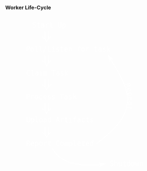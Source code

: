 ### Worker Life-Cycle

<center>
<svg
   xmlns:dc="http://purl.org/dc/elements/1.1/"
   xmlns:cc="http://creativecommons.org/ns#"
   xmlns:rdf="http://www.w3.org/1999/02/22-rdf-syntax-ns#"
   xmlns:svg="http://www.w3.org/2000/svg"
   xmlns="http://www.w3.org/2000/svg"
   xmlns:xlink="http://www.w3.org/1999/xlink"
   version="1.1"
   width="399"
   height="500"
   id="svg2">
  <defs
     id="defs4">
    <marker
       refX="0"
       refY="0"
       orient="auto"
       id="Arrow1Mstart"
       style="overflow:visible">
      <path
         d="M 0,0 5,-5 -12.5,0 5,5 0,0 z"
         transform="matrix(0.4,0,0,0.4,4,0)"
         id="path3793"
         style="fill-rule:evenodd;stroke:#000000;stroke-width:1pt" />
    </marker>
    <marker
       refX="0"
       refY="0"
       orient="auto"
       id="Arrow1Mend"
       style="overflow:visible">
      <path
         d="M 0,0 5,-5 -12.5,0 5,5 0,0 z"
         transform="matrix(-0.4,0,0,-0.4,-4,0)"
         id="path3796"
         style="fill-rule:evenodd;stroke:#000000;stroke-width:1pt" />
    </marker>
    <marker
       refX="0"
       refY="0"
       orient="auto"
       id="Arrow1Lend"
       style="overflow:visible">
      <path
         d="M 0,0 5,-5 -12.5,0 5,5 0,0 z"
         transform="matrix(-0.8,0,0,-0.8,-10,0)"
         id="path3790"
         style="fill-rule:evenodd;stroke:#000000;stroke-width:1pt" />
    </marker>
    <marker
       refX="0"
       refY="0"
       orient="auto"
       id="Arrow1Mend-2"
       style="overflow:visible">
      <path
         d="M 0,0 5,-5 -12.5,0 5,5 0,0 z"
         transform="matrix(-0.4,0,0,-0.4,-4,0)"
         id="path3796-3"
         style="fill-rule:evenodd;stroke:#000000;stroke-width:1pt" />
    </marker>
  </defs>
  <metadata
     id="metadata7">
    <rdf:RDF>
      <cc:Work
         rdf:about="">
        <dc:format>image/svg+xml</dc:format>
        <dc:type
           rdf:resource="http://purl.org/dc/dcmitype/StillImage" />
        <dc:title></dc:title>
      </cc:Work>
    </rdf:RDF>
  </metadata>
  <g class="fragment"
     transform="translate(0,-552.36212)"
     id="layer1">
    <text
       x="32.44384"
       y="590.28888"
       id="text2993"
       xml:space="preserve"
       style="font-size:22.35883904px;font-style:normal;font-variant:normal;font-weight:normal;font-stretch:normal;line-height:125%;letter-spacing:0px;word-spacing:0px;fill:#ffffff;fill-opacity:1;stroke:none;font-family:Monospace;-inkscape-font-specification:Monospace"><tspan
         x="32.44384"
         y="590.28888"
         id="tspan2995">Start Up</tspan></text>
    <g class="fragment"
       transform="matrix(1.3974275,0,0,1.3974275,-216.20936,480.68355)"
       id="g4749">
      <text
         x="163.76562"
         y="133.21098"
         id="text2985"
         xml:space="preserve"
         style="font-size:16px;font-style:normal;font-variant:normal;font-weight:normal;font-stretch:normal;line-height:125%;letter-spacing:0px;word-spacing:0px;fill:#ffffff;fill-opacity:1;stroke:none;font-family:Monospace;-inkscape-font-specification:Monospace"><tspan
           x="163.76562"
           y="133.21098"
           id="tspan2987">Poll/Listen for task</tspan></text>
      <g
         transform="matrix(0.75377146,0,0,0.75377146,-26.026461,-164.24274)"
         id="g4582">
        <g
           transform="matrix(1.0629921,0,0,-1.0629921,-186.02362,789.27165)"
           id="g4584"
           xml:space="preserve"
           style="font-style:normal;font-variant:normal;font-weight:normal;font-stretch:normal;letter-spacing:normal;word-spacing:normal;text-anchor:start;fill:none;stroke:#000000;stroke-linecap:butt;stroke-linejoin:miter;stroke-miterlimit:10.43299961;stroke-opacity:1;stroke-dasharray:none;stroke-dashoffset:0"><path
             d="m 476.55,427.69111 0,0.17 0,0.16 -0.01,0.17 0,0.08 0,0.08 -0.01,0.07 -0.01,0.08 -0.01,0.08 -0.01,0.07 -0.02,0.07 -0.01,0.07 -0.02,0.07 -0.02,0.06 -0.03,0.06 -0.03,0.06 -0.03,0.06 -0.03,0.05 -0.04,0.05 -0.04,0.05 -0.05,0.04 -0.05,0.04 -0.06,0.04 -0.03,0.01 -0.03,0.02 -0.03,0.01 -0.03,0.01 -0.03,0.02 -0.04,0.01 -0.04,0.01 -0.03,0 -0.04,0.01 -0.04,0.01 -0.04,0 -0.05,0 -0.04,0.01 -0.05,0 c -1,0 -1,-0.96 -1,-1.8 l 0,-20.29111 c -1.94,-2.29 -3.28,-5.04 -3.83,-6.28 -0.61,1.34 -1.95,4.03 -3.84,6.28 l 0,20.29111 c 0,0.89 0,1.8 -1,1.8 -1,0 -1,-0.91 -1,-1.8 l 0,-18.01111 c -1.94,1.8 -2.64,2.25 -3.44,2.8 -1.64,1.14 -3.53,2.19 -3.83,2.19 -0.54,0 -0.54,-0.55 -0.54,-1 0,-0.69 0,-0.8 0.59,-1.1 7.72,-3.98 10.97,-10.01 12.56,-15.59 0.05,-0.3 0.3,-0.39 0.5,-0.39 0.39,0 0.49,0.34 0.55,0.55 1.89,6.51 5.58,11.86 12.7,15.54 0.39,0.19 0.39,0.44 0.39,0.99 0,0.45 0,1 -0.54,1 -0.3,0 -2.3,-1.1 -3.83,-2.14 -1.05,-0.75 -1.75,-1.3 -3.44,-2.85 z"
             id="path4586"
             style="fill:#ffffff;fill-opacity:1;stroke-width:0" /></g>      </g>
    </g>
    <g class="fragment"
       transform="matrix(1.3974275,0,0,1.3974275,-216.20936,480.68355)"
       id="g4756">
      <text
         x="164.21875"
         y="187.51183"
         id="text2989"
         xml:space="preserve"
         style="font-size:16px;font-style:normal;font-variant:normal;font-weight:normal;font-stretch:normal;line-height:125%;letter-spacing:0px;word-spacing:0px;fill:#ffffff;fill-opacity:1;stroke:none;font-family:Monospace;-inkscape-font-specification:Monospace"><tspan
           x="164.21875"
           y="187.51183"
           id="tspan2991">Claim Task</tspan></text>
      <g
         transform="matrix(0.75377146,0,0,0.75377146,-26.026461,-109.96159)"
         id="g4582-2">
        <g
           transform="matrix(1.0629921,0,0,-1.0629921,-186.02362,789.27165)"
           id="g4584-6"
           xml:space="preserve"
           style="font-style:normal;font-variant:normal;font-weight:normal;font-stretch:normal;letter-spacing:normal;word-spacing:normal;text-anchor:start;fill:none;stroke:#000000;stroke-linecap:butt;stroke-linejoin:miter;stroke-miterlimit:10.43299961;stroke-opacity:1;stroke-dasharray:none;stroke-dashoffset:0"><path
             d="m 476.55,427.69111 0,0.17 0,0.16 -0.01,0.17 0,0.08 0,0.08 -0.01,0.07 -0.01,0.08 -0.01,0.08 -0.01,0.07 -0.02,0.07 -0.01,0.07 -0.02,0.07 -0.02,0.06 -0.03,0.06 -0.03,0.06 -0.03,0.06 -0.03,0.05 -0.04,0.05 -0.04,0.05 -0.05,0.04 -0.05,0.04 -0.06,0.04 -0.03,0.01 -0.03,0.02 -0.03,0.01 -0.03,0.01 -0.03,0.02 -0.04,0.01 -0.04,0.01 -0.03,0 -0.04,0.01 -0.04,0.01 -0.04,0 -0.05,0 -0.04,0.01 -0.05,0 c -1,0 -1,-0.96 -1,-1.8 l 0,-20.29111 c -1.94,-2.29 -3.28,-5.04 -3.83,-6.28 -0.61,1.34 -1.95,4.03 -3.84,6.28 l 0,20.29111 c 0,0.89 0,1.8 -1,1.8 -1,0 -1,-0.91 -1,-1.8 l 0,-18.01111 c -1.94,1.8 -2.64,2.25 -3.44,2.8 -1.64,1.14 -3.53,2.19 -3.83,2.19 -0.54,0 -0.54,-0.55 -0.54,-1 0,-0.69 0,-0.8 0.59,-1.1 7.72,-3.98 10.97,-10.01 12.56,-15.59 0.05,-0.3 0.3,-0.39 0.5,-0.39 0.39,0 0.49,0.34 0.55,0.55 1.89,6.51 5.58,11.86 12.7,15.54 0.39,0.19 0.39,0.44 0.39,0.99 0,0.45 0,1 -0.54,1 -0.3,0 -2.3,-1.1 -3.83,-2.14 -1.05,-0.75 -1.75,-1.3 -3.44,-2.85 z"
             id="path4586-4"
             style="fill:#ffffff;fill-opacity:1;stroke-width:0" /></g>      </g>
    </g>
    <g class="fragment"
       transform="matrix(1.3974275,0,0,1.3974275,-216.20936,480.68355)"
       id="g4763">
      <text
         x="163.76562"
         y="241.14084"
         id="text2997"
         xml:space="preserve"
         style="font-size:16px;font-style:normal;font-variant:normal;font-weight:normal;font-stretch:normal;line-height:125%;letter-spacing:0px;word-spacing:0px;fill:#ffffff;fill-opacity:1;stroke:none;font-family:Monospace;-inkscape-font-specification:Monospace"><tspan
           x="163.76562"
           y="241.14084"
           id="tspan2999">Process Task</tspan></text>
      <g
         transform="matrix(0.75377146,0,0,0.75377146,-26.026461,-55.680474)"
         id="g4582-0">
        <g
           transform="matrix(1.0629921,0,0,-1.0629921,-186.02362,789.27165)"
           id="g4584-0"
           xml:space="preserve"
           style="font-style:normal;font-variant:normal;font-weight:normal;font-stretch:normal;letter-spacing:normal;word-spacing:normal;text-anchor:start;fill:none;stroke:#000000;stroke-linecap:butt;stroke-linejoin:miter;stroke-miterlimit:10.43299961;stroke-opacity:1;stroke-dasharray:none;stroke-dashoffset:0"><path
             d="m 476.55,427.69111 0,0.17 0,0.16 -0.01,0.17 0,0.08 0,0.08 -0.01,0.07 -0.01,0.08 -0.01,0.08 -0.01,0.07 -0.02,0.07 -0.01,0.07 -0.02,0.07 -0.02,0.06 -0.03,0.06 -0.03,0.06 -0.03,0.06 -0.03,0.05 -0.04,0.05 -0.04,0.05 -0.05,0.04 -0.05,0.04 -0.06,0.04 -0.03,0.01 -0.03,0.02 -0.03,0.01 -0.03,0.01 -0.03,0.02 -0.04,0.01 -0.04,0.01 -0.03,0 -0.04,0.01 -0.04,0.01 -0.04,0 -0.05,0 -0.04,0.01 -0.05,0 c -1,0 -1,-0.96 -1,-1.8 l 0,-20.29111 c -1.94,-2.29 -3.28,-5.04 -3.83,-6.28 -0.61,1.34 -1.95,4.03 -3.84,6.28 l 0,20.29111 c 0,0.89 0,1.8 -1,1.8 -1,0 -1,-0.91 -1,-1.8 l 0,-18.01111 c -1.94,1.8 -2.64,2.25 -3.44,2.8 -1.64,1.14 -3.53,2.19 -3.83,2.19 -0.54,0 -0.54,-0.55 -0.54,-1 0,-0.69 0,-0.8 0.59,-1.1 7.72,-3.98 10.97,-10.01 12.56,-15.59 0.05,-0.3 0.3,-0.39 0.5,-0.39 0.39,0 0.49,0.34 0.55,0.55 1.89,6.51 5.58,11.86 12.7,15.54 0.39,0.19 0.39,0.44 0.39,0.99 0,0.45 0,1 -0.54,1 -0.3,0 -2.3,-1.1 -3.83,-2.14 -1.05,-0.75 -1.75,-1.3 -3.44,-2.85 z"
             id="path4586-43"
             style="fill:#ffffff;fill-opacity:1;stroke-width:0" /></g>      </g>
    </g>
    <g class="fragment"
       transform="matrix(1.3974275,0,0,1.3974275,-216.20936,480.68355)"
       id="g4770">
      <text
         x="164.15625"
         y="293.30499"
         id="text3001"
         xml:space="preserve"
         style="font-size:16px;font-style:normal;font-variant:normal;font-weight:normal;font-stretch:normal;line-height:125%;letter-spacing:0px;word-spacing:0px;fill:#ffffff;fill-opacity:1;stroke:none;font-family:Monospace;-inkscape-font-specification:Monospace"><tspan
           x="164.15625"
           y="293.30499"
           id="tspan3003">Upload Artifacts</tspan></text>
      <g
         transform="matrix(0.75377146,0,0,0.75377146,-26.026461,-1.3993711)"
         id="g4582-0-3">
        <g
           transform="matrix(1.0629921,0,0,-1.0629921,-186.02362,789.27165)"
           id="g4584-0-8"
           xml:space="preserve"
           style="font-style:normal;font-variant:normal;font-weight:normal;font-stretch:normal;letter-spacing:normal;word-spacing:normal;text-anchor:start;fill:none;stroke:#000000;stroke-linecap:butt;stroke-linejoin:miter;stroke-miterlimit:10.43299961;stroke-opacity:1;stroke-dasharray:none;stroke-dashoffset:0"><path
             d="m 476.55,427.69111 0,0.17 0,0.16 -0.01,0.17 0,0.08 0,0.08 -0.01,0.07 -0.01,0.08 -0.01,0.08 -0.01,0.07 -0.02,0.07 -0.01,0.07 -0.02,0.07 -0.02,0.06 -0.03,0.06 -0.03,0.06 -0.03,0.06 -0.03,0.05 -0.04,0.05 -0.04,0.05 -0.05,0.04 -0.05,0.04 -0.06,0.04 -0.03,0.01 -0.03,0.02 -0.03,0.01 -0.03,0.01 -0.03,0.02 -0.04,0.01 -0.04,0.01 -0.03,0 -0.04,0.01 -0.04,0.01 -0.04,0 -0.05,0 -0.04,0.01 -0.05,0 c -1,0 -1,-0.96 -1,-1.8 l 0,-20.29111 c -1.94,-2.29 -3.28,-5.04 -3.83,-6.28 -0.61,1.34 -1.95,4.03 -3.84,6.28 l 0,20.29111 c 0,0.89 0,1.8 -1,1.8 -1,0 -1,-0.91 -1,-1.8 l 0,-18.01111 c -1.94,1.8 -2.64,2.25 -3.44,2.8 -1.64,1.14 -3.53,2.19 -3.83,2.19 -0.54,0 -0.54,-0.55 -0.54,-1 0,-0.69 0,-0.8 0.59,-1.1 7.72,-3.98 10.97,-10.01 12.56,-15.59 0.05,-0.3 0.3,-0.39 0.5,-0.39 0.39,0 0.49,0.34 0.55,0.55 1.89,6.51 5.58,11.86 12.7,15.54 0.39,0.19 0.39,0.44 0.39,0.99 0,0.45 0,1 -0.54,1 -0.3,0 -2.3,-1.1 -3.83,-2.14 -1.05,-0.75 -1.75,-1.3 -3.44,-2.85 z"
             id="path4586-43-4"
             style="fill:#ffffff;fill-opacity:1;stroke-width:0" /></g>      </g>
    </g>
    <g class="fragment"
       transform="matrix(1.3974275,0,0,1.3974275,-216.20936,480.68355)"
       id="g4777">
      <text
         x="164.1875"
         y="346.9769"
         id="text3005"
         xml:space="preserve"
         style="font-size:16px;font-style:normal;font-variant:normal;font-weight:normal;font-stretch:normal;line-height:125%;letter-spacing:0px;word-spacing:0px;fill:#ffffff;fill-opacity:1;stroke:none;font-family:Monospace;-inkscape-font-specification:Monospace"><tspan
           x="164.1875"
           y="346.9769"
           id="tspan3007">Report Completed </tspan></text>
      <g
         transform="matrix(0.75377146,0,0,0.75377146,-26.026461,52.881766)"
         id="g4582-0-3-7">
        <g
           transform="matrix(1.0629921,0,0,-1.0629921,-186.02362,789.27165)"
           id="g4584-0-8-7"
           xml:space="preserve"
           style="font-style:normal;font-variant:normal;font-weight:normal;font-stretch:normal;letter-spacing:normal;word-spacing:normal;text-anchor:start;fill:none;stroke:#000000;stroke-linecap:butt;stroke-linejoin:miter;stroke-miterlimit:10.43299961;stroke-opacity:1;stroke-dasharray:none;stroke-dashoffset:0"><path
             d="m 476.55,427.69111 0,0.17 0,0.16 -0.01,0.17 0,0.08 0,0.08 -0.01,0.07 -0.01,0.08 -0.01,0.08 -0.01,0.07 -0.02,0.07 -0.01,0.07 -0.02,0.07 -0.02,0.06 -0.03,0.06 -0.03,0.06 -0.03,0.06 -0.03,0.05 -0.04,0.05 -0.04,0.05 -0.05,0.04 -0.05,0.04 -0.06,0.04 -0.03,0.01 -0.03,0.02 -0.03,0.01 -0.03,0.01 -0.03,0.02 -0.04,0.01 -0.04,0.01 -0.03,0 -0.04,0.01 -0.04,0.01 -0.04,0 -0.05,0 -0.04,0.01 -0.05,0 c -1,0 -1,-0.96 -1,-1.8 l 0,-20.29111 c -1.94,-2.29 -3.28,-5.04 -3.83,-6.28 -0.61,1.34 -1.95,4.03 -3.84,6.28 l 0,20.29111 c 0,0.89 0,1.8 -1,1.8 -1,0 -1,-0.91 -1,-1.8 l 0,-18.01111 c -1.94,1.8 -2.64,2.25 -3.44,2.8 -1.64,1.14 -3.53,2.19 -3.83,2.19 -0.54,0 -0.54,-0.55 -0.54,-1 0,-0.69 0,-0.8 0.59,-1.1 7.72,-3.98 10.97,-10.01 12.56,-15.59 0.05,-0.3 0.3,-0.39 0.5,-0.39 0.39,0 0.49,0.34 0.55,0.55 1.89,6.51 5.58,11.86 12.7,15.54 0.39,0.19 0.39,0.44 0.39,0.99 0,0.45 0,1 -0.54,1 -0.3,0 -2.3,-1.1 -3.83,-2.14 -1.05,-0.75 -1.75,-1.3 -3.44,-2.85 z"
             id="path4586-43-4-2"
             style="fill:#ffffff;fill-opacity:1;stroke-width:0" /></g>      </g>
    </g>
    <g class="fragment"
       transform="matrix(1.3974275,0,0,1.3974275,-216.20936,480.68355)"
       id="g5787">
      <g
         id="g5903">
        <path
           d="m 352.3125,141.375 -1.71875,1.03125 c 22.56134,37.388 42.24998,67.84026 43.03125,98.375 0.78127,30.53474 -17.1552,61.52635 -70.59375,100.34375 l 1.1875,1.625 c 53.67694,-38.99058 72.20849,-70.64579 71.40625,-102 -0.80224,-31.35421 -20.76976,-62.01783 -43.3125,-99.375 z"
           id="path3013"
           style="font-size:medium;font-style:normal;font-variant:normal;font-weight:normal;font-stretch:normal;text-indent:0;text-align:start;text-decoration:none;line-height:normal;letter-spacing:normal;word-spacing:normal;text-transform:none;direction:ltr;block-progression:tb;writing-mode:lr-tb;text-anchor:start;baseline-shift:baseline;color:#000000;fill:#ffffff;fill-opacity:1;stroke:none;stroke-width:2;marker:none;visibility:visible;display:inline;overflow:visible;enable-background:accumulate;font-family:Sans;-inkscape-font-specification:Sans" />
        <path
           d="m 355.59128,148.74079 5.4914,1.35813 -10.65799,-9.92004 3.80846,14.05331 1.35813,-5.4914 z"
           id="path5909"
           style="fill:#ffffff;fill-opacity:1;fill-rule:evenodd;stroke:#ffffff;stroke-width:0.8pt;stroke-opacity:1" />
      </g>
      <g
         id="g5911">
        <path
           d="m 225.28125,352.625 -1.71875,0.96875 c 7.6766,13.36185 19.34586,24.41265 38.21875,30.96875 18.87289,6.5561 44.89257,8.68053 81.375,4.4375 l -0.21875,-2 c -36.29795,4.22158 -62.04,2.10017 -80.5,-4.3125 -18.46,-6.41267 -29.67788,-17.04569 -37.15625,-30.0625 z"
           id="path3013-3"
           style="font-size:medium;font-style:normal;font-variant:normal;font-weight:normal;font-stretch:normal;text-indent:0;text-align:start;text-decoration:none;line-height:normal;letter-spacing:normal;word-spacing:normal;text-transform:none;direction:ltr;block-progression:tb;writing-mode:lr-tb;text-anchor:start;baseline-shift:baseline;color:#000000;fill:#ffffff;fill-opacity:1;stroke:none;stroke-width:2;marker:none;visibility:visible;display:inline;overflow:visible;enable-background:accumulate;font-family:Sans;-inkscape-font-specification:Sans" />
        <path
           d="m 335.10416,388.9275 -3.51112,4.43532 13.44417,-5.59057 -14.36836,-2.35587 4.43531,3.51112 z"
           id="path5917"
           style="fill:#ffffff;fill-opacity:1;fill-rule:evenodd;stroke:#ffffff;stroke-width:0.8pt;stroke-opacity:1" />
      </g>
      <text
         x="354.05844"
         y="392.73257"
         id="text4745"
         xml:space="preserve"
         style="font-size:16px;font-style:normal;font-variant:normal;font-weight:normal;font-stretch:normal;line-height:125%;letter-spacing:0px;word-spacing:0px;fill:#ffffff;fill-opacity:1;stroke:none;font-family:Monospace;-inkscape-font-specification:Monospace"><tspan
           x="354.05844"
           y="392.73257"
           id="tspan4747">Shutdown</tspan></text>
      <text
         id="text4784"
         xml:space="preserve"
         style="font-size:16px;font-style:normal;font-variant:normal;font-weight:normal;font-stretch:normal;line-height:123.00000191%;letter-spacing:0px;word-spacing:0px;fill:#ffffff;fill-opacity:1;stroke:none;font-family:Monospace;-inkscape-font-specification:Monospace"><textPath
           xlink:href="#path3013"
           id="textPath5542"><tspan
   dy="0 0 0 0 0 0 0 0 0.11 0 0 0 0 0 -0.080000006"
   id="tspan4786"
   style="line-height:123.00000191%;letter-spacing:0.01px;fill:#ffffff;fill-opacity:1"><tspan
     id="tspan5553"
     style="letter-spacing:0.02px;fill:#ffffff;fill-opacity:1"><tspan
       id="tspan5557"
       style="letter-spacing:0.03px;fill:#ffffff;fill-opacity:1"><tspan
         id="tspan5561"
         style="letter-spacing:0.04px;fill:#ffffff;fill-opacity:1"><tspan
           id="tspan5565"
           style="letter-spacing:0.05px;fill:#ffffff;fill-opacity:1"><tspan
             id="tspan5569"
             style="letter-spacing:0.06px;fill:#ffffff;fill-opacity:1"><tspan
               id="tspan5573"
               style="letter-spacing:0.07px;fill:#ffffff;fill-opacity:1"><tspan
                 id="tspan5577"
                 style="letter-spacing:0.08px;fill:#ffffff;fill-opacity:1"><tspan
                   id="tspan5579"
                   style="letter-spacing:0.09px;fill:#ffffff;fill-opacity:1"><tspan
                     id="tspan5581"
                     style="letter-spacing:0.1px;fill:#ffffff;fill-opacity:1"><tspan
                       id="tspan5583"
                       style="letter-spacing:0.11px;fill:#ffffff;fill-opacity:1"><tspan
                         id="tspan5585"
                         style="letter-spacing:0.12px;fill:#ffffff;fill-opacity:1"><tspan
                           id="tspan5587"
                           style="letter-spacing:0.13px;fill:#ffffff;fill-opacity:1"><tspan
                             id="tspan5589"
                             style="letter-spacing:0.14px;fill:#ffffff;fill-opacity:1"><tspan
                               id="tspan5591"
                               style="letter-spacing:0.15000001px;fill:#ffffff;fill-opacity:1"><tspan
                                 id="tspan5593"
                                 style="letter-spacing:0.26000002px;fill:#ffffff;fill-opacity:1"><tspan
                                   id="tspan5595"
                                   style="letter-spacing:0.37000003px;fill:#ffffff;fill-opacity:1"><tspan
                                   id="tspan5597"
                                   style="letter-spacing:0.48000002px;fill:#ffffff;fill-opacity:1"><tspan
                                   id="tspan5599"
                                   style="letter-spacing:0.59000003px;fill:#ffffff;fill-opacity:1"><tspan
                                   id="tspan5601"
                                   style="letter-spacing:0.70000005px;fill:#ffffff;fill-opacity:1"><tspan
                                   id="tspan5603"
                                   style="letter-spacing:0.81000006px;fill:#ffffff;fill-opacity:1"><tspan
                                   id="tspan5605"
                                   style="letter-spacing:0.92000008px;fill:#ffffff;fill-opacity:1"><tspan
                                   id="tspan5607"
                                   style="letter-spacing:1.03000009px;fill:#ffffff;fill-opacity:1"><tspan
                                   id="tspan5609"
                                   style="letter-spacing:1.1400001px;fill:#ffffff;fill-opacity:1"><tspan
                                   id="tspan5611"
                                   style="letter-spacing:1.25000012px;fill:#ffffff;fill-opacity:1"><tspan
                                   id="tspan5613"
                                   style="letter-spacing:1.36000013px;fill:#ffffff;fill-opacity:1"><tspan
                                   id="tspan5615"
                                   style="letter-spacing:1.47000015px;fill:#ffffff;fill-opacity:1"><tspan
                                   id="tspan5617"
                                   style="letter-spacing:1.58000016px;fill:#ffffff;fill-opacity:1"><tspan
                                   id="tspan5619"
                                   style="letter-spacing:1.69000018px;fill:#ffffff;fill-opacity:1"><tspan
                                   id="tspan5621"
                                   style="letter-spacing:1.80000019px;fill:#ffffff;fill-opacity:1"><tspan
                                   id="tspan5623"
                                   style="letter-spacing:1.91000021px;fill:#ffffff;fill-opacity:1"><tspan
                                   id="tspan5625"
                                   style="letter-spacing:2.02000022px;fill:#ffffff;fill-opacity:1"><tspan
                                   id="tspan5627"
                                   style="letter-spacing:2.13000011px;fill:#ffffff;fill-opacity:1"><tspan
                                   id="tspan5629"
                                   style="letter-spacing:2.24000001px;fill:#ffffff;fill-opacity:1"><tspan
                                   id="tspan5633"
                                   style="letter-spacing:2.23000002px;fill:#ffffff;fill-opacity:1"><tspan
                                   id="tspan5635"
                                   style="letter-spacing:2.22000003px;fill:#ffffff;fill-opacity:1"><tspan
                                   id="tspan5637"
                                   style="letter-spacing:2.21000004px;fill:#ffffff;fill-opacity:1"><tspan
                                   id="tspan5639"
                                   style="letter-spacing:2.20000005px;fill:#ffffff;fill-opacity:1"><tspan
                                   id="tspan5641"
                                   style="letter-spacing:2.19000006px;fill:#ffffff;fill-opacity:1"><tspan
                                   id="tspan5643"
                                   style="letter-spacing:2.18000007px;fill:#ffffff;fill-opacity:1"><tspan
                                   id="tspan5645"
                                   style="letter-spacing:2.17000008px;fill:#ffffff;fill-opacity:1"><tspan
                                   id="tspan5647"
                                   style="letter-spacing:2.16000009px;fill:#ffffff;fill-opacity:1"><tspan
                                   id="tspan5649"
                                   style="letter-spacing:2.05000019px;fill:#ffffff;fill-opacity:1"><tspan
                                   id="tspan5651"
                                   style="letter-spacing:1.94000018px;fill:#ffffff;fill-opacity:1"><tspan
                                   id="tspan5653"
                                   style="letter-spacing:1.83000016px;fill:#ffffff;fill-opacity:1"><tspan
                                   id="tspan5655"
                                   style="letter-spacing:1.72000015px;fill:#ffffff;fill-opacity:1"><tspan
                                   id="tspan5657"
                                   style="letter-spacing:1.61000013px;fill:#ffffff;fill-opacity:1"><tspan
                                   id="tspan5659"
                                   style="letter-spacing:1.50000012px;fill:#ffffff;fill-opacity:1"><tspan
                                   id="tspan5661"
                                   style="letter-spacing:1.3900001px;fill:#ffffff;fill-opacity:1"><tspan
                                   id="tspan5663"
                                   style="letter-spacing:1.28000009px;fill:#ffffff;fill-opacity:1"><tspan
                                   id="tspan5665"
                                   style="letter-spacing:1.17000008px;fill:#ffffff;fill-opacity:1"><tspan
                                   id="tspan5667"
                                   style="letter-spacing:1.06000006px;fill:#ffffff;fill-opacity:1"><tspan
                                   id="tspan5669"
                                   style="letter-spacing:0.95000005px;fill:#ffffff;fill-opacity:1"><tspan
                                   id="tspan5671"
                                   style="letter-spacing:0.84000003px;fill:#ffffff;fill-opacity:1"><tspan
                                   id="tspan5673"
                                   style="letter-spacing:0.73000002px;fill:#ffffff;fill-opacity:1"><tspan
                                   id="tspan5675"
                                   style="letter-spacing:0.62px;fill:#ffffff;fill-opacity:1"><tspan
                                   id="tspan5677"
                                   style="letter-spacing:0.50999999px;fill:#ffffff;fill-opacity:1"><tspan
                                   id="tspan5679"
                                   style="letter-spacing:0.39999998px;fill:#ffffff;fill-opacity:1"><tspan
                                   id="tspan5681"
                                   style="letter-spacing:0.28999999px;fill:#ffffff;fill-opacity:1"><tspan
                                   id="tspan5683"
                                   style="letter-spacing:0.17999999px;fill:#ffffff;fill-opacity:1"><tspan
                                   id="tspan5685"
                                   style="letter-spacing:0.06999999px;fill:#ffffff;fill-opacity:1"><tspan
                                   id="tspan5687"
                                   style="letter-spacing:-0.04000001px;fill:#ffffff;fill-opacity:1"><tspan
                                   id="tspan5689"
                                   style="letter-spacing:-0.15000001px;fill:#ffffff;fill-opacity:1"><tspan
                                   id="tspan5691"
                                   style="letter-spacing:-0.26000002px;fill:#ffffff;fill-opacity:1"><tspan
                                   id="tspan5693"
                                   style="letter-spacing:-0.25999999px;fill:#ffffff;fill-opacity:1"><tspan
                                   id="tspan5695"
                                   style="letter-spacing:-0.25px;fill:#ffffff;fill-opacity:1"><tspan
                                   id="tspan5697"
                                   style="letter-spacing:-0.23999999px;fill:#ffffff;fill-opacity:1"><tspan
                                   id="tspan5701"
                                   style="letter-spacing:-0.23px;fill:#ffffff;fill-opacity:1"><tspan
                                   id="tspan5705"
                                   style="letter-spacing:-0.22px;fill:#ffffff;fill-opacity:1"><tspan
                                   id="tspan5709"
                                   style="letter-spacing:-0.20999999px;fill:#ffffff;fill-opacity:1"><tspan
                                   id="tspan5713"
                                   style="letter-spacing:-0.2px;fill:#ffffff;fill-opacity:1"><tspan
                                   id="tspan5717"
                                   style="letter-spacing:-0.19px;fill:#ffffff;fill-opacity:1"><tspan
                                   id="tspan5721"
                                   style="letter-spacing:-0.18000001px;fill:#ffffff;fill-opacity:1"><tspan
                                   id="tspan5725"
                                   style="letter-spacing:-0.17px;fill:#ffffff;fill-opacity:1"><tspan
                                   id="tspan5729"
                                   style="letter-spacing:-0.16px;fill:#ffffff;fill-opacity:1"><tspan
                                   id="tspan5733"
                                   style="letter-spacing:-0.15000001px;fill:#ffffff;fill-opacity:1"><tspan
                                   id="tspan5737"
                                   style="letter-spacing:-0.14px;fill:#ffffff;fill-opacity:1"><tspan
                                   id="tspan5741"
                                   style="letter-spacing:-0.13px;fill:#ffffff;fill-opacity:1"><tspan
                                   id="tspan5745"
                                   style="letter-spacing:-0.12px;fill:#ffffff;fill-opacity:1"><tspan
                                   id="tspan5749"
                                   style="letter-spacing:-0.11px;fill:#ffffff;fill-opacity:1"><tspan
                                   id="tspan5753"
                                   style="letter-spacing:-0.1px;fill:#ffffff;fill-opacity:1"><tspan
                                   id="tspan5757"
                                   style="letter-spacing:-0.09px;fill:#ffffff;fill-opacity:1"><tspan
                                   id="tspan5761"
                                   style="letter-spacing:-0.08px;fill:#ffffff;fill-opacity:1"><tspan
                                   id="tspan5765"
                                   style="letter-spacing:-0.07px;fill:#ffffff;fill-opacity:1"><tspan
                                   id="tspan5769"
                                   style="letter-spacing:-0.06px;fill:#ffffff;fill-opacity:1"><tspan
                                   id="tspan5773"
                                   style="letter-spacing:-0.07px;fill:#ffffff;fill-opacity:1"><tspan
                                   id="tspan5777"
                                   style="letter-spacing:-0.08px;fill:#ffffff;fill-opacity:1"><tspan
                                   id="tspan5781"
                                   style="letter-spacing:-0.09px;fill:#ffffff;fill-opacity:1"><tspan
                                   dy="0 0 0 0 0 0 0 0 -3.04 0 0 0 0 0 3.04"
                                   rotate="0 0 0 0 0 0 0 0 0 0 0 0 0 0 0"
                                   id="tspan5785"
                                   style="letter-spacing:-0.1px;fill:#ffffff;fill-opacity:1">        Repeat </tspan></tspan></tspan></tspan></tspan></tspan></tspan></tspan></tspan></tspan></tspan></tspan></tspan></tspan></tspan></tspan></tspan></tspan></tspan></tspan></tspan></tspan></tspan></tspan></tspan></tspan></tspan></tspan></tspan></tspan></tspan></tspan></tspan></tspan></tspan></tspan></tspan></tspan></tspan></tspan></tspan></tspan></tspan></tspan></tspan></tspan></tspan></tspan></tspan></tspan></tspan></tspan></tspan></tspan></tspan></tspan></tspan></tspan></tspan></tspan></tspan></tspan></tspan></tspan></tspan></tspan></tspan></tspan></tspan></tspan></tspan></tspan></tspan></tspan></tspan></tspan></tspan></tspan></tspan></tspan></tspan></tspan></tspan></tspan></tspan></tspan></tspan></tspan></tspan></textPath></text>
    </g>
  </g>
</svg>
</center>